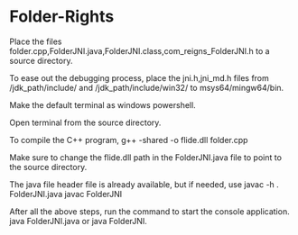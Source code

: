 # Folder-Rights

Place the files folder.cpp,FolderJNI.java,FolderJNI.class,com_reigns_FolderJNI.h to a source directory.

To ease out the debugging process, place the jni.h,jni_md.h files from /jdk_path/include/
and /jdk_path/include/win32/ to msys64/mingw64/bin.

Make the default terminal as windows powershell.

Open terminal from the source directory.

To compile the C++ program,
g++ -shared -o flide.dll folder.cpp

Make sure to change the flide.dll path in the FolderJNI.java file to point to the source directory.

The java file header file is already available,
but if needed, use
javac -h . FolderJNI.java
javac FolderJNI

After all the above steps,
run the command to start the console application.
java FolderJNI.java or java FolderJNI.



